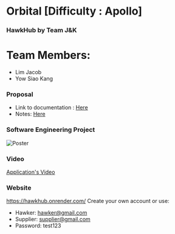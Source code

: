 # Orbital [Difficulty : Apollo]
### HawkHub by Team J&K
# Team Members:
* Lim Jacob
* Yow Siao Kang

### Proposal
* Link to documentation : [Here](https://docs.google.com/document/d/1VQNtV1cnkjwhEdWeBjb4UvMrtX3jeXODyBoprtAoZ4M/edit#)
* Notes: [Here](https://docs.google.com/document/d/1gsoSr1bp8Yv4Kp2hpzH0cBQwGF7ervddp7Yt3JCAKZ0/edit)

### Software Engineering Project
![Poster](./images/Poster.jpg)
### Video
[Application's Video](https://drive.google.com/file/d/1-47e0UwQiMpwt80E0N7EjgsuDeLAsX1Z/view?usp=drive_link)
### Website
https://hawkhub.onrender.com/ 
Create your own account or use:
* Hawker: hawker@gmail.com 
* Supplier: supplier@gmail.com
* Password: test123
